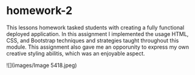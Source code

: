 # homework-2
This lessons homework tasked students with creating a fully functional deployed application. In this assignment I implemented the usage HTML, CSS, and Bootstrap techniques and strategies taught throughout this module. This assignment also gave me an opporunity to express my own creative styling abilitis, which was an enjoyable aspect.


![](images/Image 5418.jpeg)
